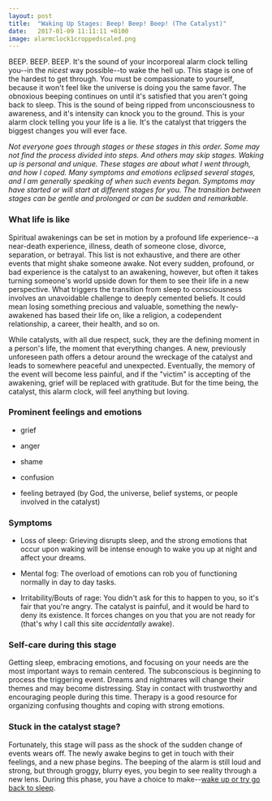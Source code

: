 ```yaml
---
layout: post
title:  "Waking Up Stages: Beep! Beep! Beep! (The Catalyst)"
date:   2017-01-09 11:11:11 +0100
image: alarmclock1croppedscaled.png
---
```


BEEP. BEEP. BEEP. It's the sound of your incorporeal alarm clock telling you--in the *nicest* way possible--to wake the hell up. This stage is one of the hardest to get through. You must be compassionate to yourself, because it won't feel like the universe is doing you the same favor. The obnoxious beeping continues on until it's satisfied that you aren't going back to sleep. This is the sound of being ripped from unconsciousness to awareness, and it's intensity can knock you to the ground. This is your alarm clock telling you your life is a lie. It's the catalyst that triggers the biggest changes you will ever face.

*Not everyone goes through stages or these stages in this order. Some may not find the process divided into steps. And others may skip stages. Waking up is personal and unique. These stages are about what I went through, and how I coped. Many symptoms and emotions eclipsed several stages, and I am generally speaking of when such events began. Symptoms may have started or will start at different stages for you. The transition between stages can be gentle and prolonged or can be sudden and remarkable.*

### What life is like

Spiritual awakenings can be set in motion by a profound life experience--a near-death experience, illness, death of someone close, divorce, separation, or betrayal. This list is not exhaustive, and there are other events that might shake someone awake. Not every sudden, profound, or bad experience is the catalyst to an awakening, however, but often it takes turning someone's world upside down for them to see their life in a new perspective. What triggers the transition from sleep to consciousness involves an unavoidable challenge to deeply cemented beliefs. It could mean losing something precious and valuable, something the newly-awakened has based their life on, like a religion, a codependent relationship, a career, their health, and so on.

While catalysts, with all due respect, suck, they are the defining moment in a person's life, the moment that everything changes. A new, previously unforeseen path offers a detour around the wreckage of the catalyst and leads to somewhere peaceful and unexpected. Eventually, the memory of the event will become less painful, and if the "victim" is accepting of the awakening, grief will be replaced with gratitude. But for the time being, the catalyst, this alarm clock, will feel anything but loving.

### Prominent feelings and emotions

- grief

- anger

- shame

- confusion

- feeling betrayed (by God, the universe, belief systems, or people involved in the catalyst)

### Symptoms

- Loss of sleep: Grieving disrupts sleep, and the strong emotions that occur upon waking will be intense enough to wake you up at night and affect your dreams.

- Mental fog: The overload of emotions can rob you of functioning normally in day to day tasks.

- Irritability/Bouts of rage: You didn't ask for this to happen to you, so it's fair that you're angry. The catalyst is painful, and it would be hard to deny its existence. It forces changes on you that you are not ready for (that's why I call this site *accidentally* awake).

### Self-care during this stage

Getting sleep, embracing emotions, and focusing on your needs are the most important ways to remain centered. The subconscious is beginning to process the triggering event. Dreams and nightmares will change their themes and may become distressing. Stay in contact with trustworthy and encouraging people during this time. Therapy is a good resource for organizing confusing thoughts and coping with strong emotions.

### Stuck in the catalyst stage?

Fortunately, this stage will pass as the shock of the sudden change of events wears off. The newly awake begins to get in touch with their feelings, and a new phase begins. The beeping of the alarm is still loud and strong, but through groggy, blurry eyes, you begin to see reality through a new lens. During this phase, you have a choice to make--[wake up or try go back to sleep](/2017-02/waking-up-stages-waking-up-is-hard-to-do).
